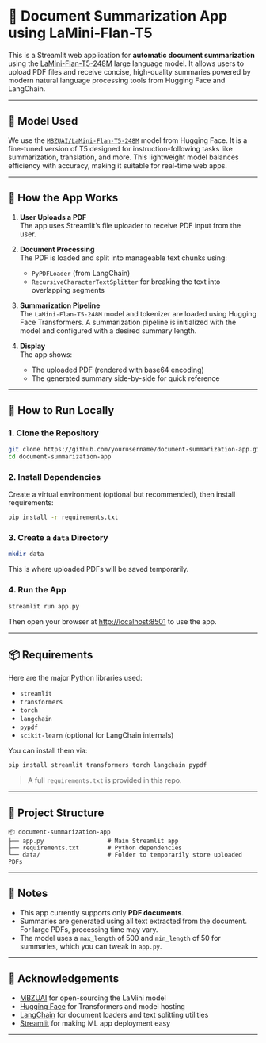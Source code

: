 

# 📄 Document Summarization App using LaMini-Flan-T5

This is a Streamlit web application for **automatic document summarization** using the [LaMini-Flan-T5-248M](https://huggingface.co/MBZUAI/LaMini-Flan-T5-248M) large language model. It allows users to upload PDF files and receive concise, high-quality summaries powered by modern natural language processing tools from Hugging Face and LangChain.

---

## 🔗 Model Used

We use the [`MBZUAI/LaMini-Flan-T5-248M`](https://huggingface.co/MBZUAI/LaMini-Flan-T5-248M) model from Hugging Face. It is a fine-tuned version of T5 designed for instruction-following tasks like summarization, translation, and more. This lightweight model balances efficiency with accuracy, making it suitable for real-time web apps.

---

## 🧠 How the App Works

1. **User Uploads a PDF**  
   The app uses Streamlit’s file uploader to receive PDF input from the user.

2. **Document Processing**  
   The PDF is loaded and split into manageable text chunks using:
   - `PyPDFLoader` (from LangChain)
   - `RecursiveCharacterTextSplitter` for breaking the text into overlapping segments

3. **Summarization Pipeline**  
   The `LaMini-Flan-T5-248M` model and tokenizer are loaded using Hugging Face Transformers. A summarization pipeline is initialized with the model and configured with a desired summary length.

4. **Display**  
   The app shows:
   - The uploaded PDF (rendered with base64 encoding)
   - The generated summary side-by-side for quick reference

---

## 🚀 How to Run Locally

### 1. Clone the Repository
```bash
git clone https://github.com/yourusername/document-summarization-app.git
cd document-summarization-app
```

### 2. Install Dependencies
Create a virtual environment (optional but recommended), then install requirements:

```bash
pip install -r requirements.txt
```

### 3. Create a `data` Directory
```bash
mkdir data
```

This is where uploaded PDFs will be saved temporarily.

### 4. Run the App
```bash
streamlit run app.py
```

Then open your browser at [http://localhost:8501](http://localhost:8501) to use the app.

---

## 📦 Requirements

Here are the major Python libraries used:

- `streamlit`
- `transformers`
- `torch`
- `langchain`
- `pypdf`
- `scikit-learn` (optional for LangChain internals)

You can install them via:

```bash
pip install streamlit transformers torch langchain pypdf
```

> A full `requirements.txt` is provided in this repo.

---

## 📁 Project Structure

```
📦 document-summarization-app
├── app.py                  # Main Streamlit app
├── requirements.txt        # Python dependencies
└── data/                   # Folder to temporarily store uploaded PDFs
```

---

## 📌 Notes

- This app currently supports only **PDF documents**.
- Summaries are generated using all text extracted from the document. For large PDFs, processing time may vary.
- The model uses a `max_length` of 500 and `min_length` of 50 for summaries, which you can tweak in `app.py`.

---

## 🙌 Acknowledgements

- [MBZUAI](https://www.mbzuai.ac.ae/) for open-sourcing the LaMini model
- [Hugging Face](https://huggingface.co/) for Transformers and model hosting
- [LangChain](https://www.langchain.com/) for document loaders and text splitting utilities
- [Streamlit](https://streamlit.io/) for making ML app deployment easy

---
